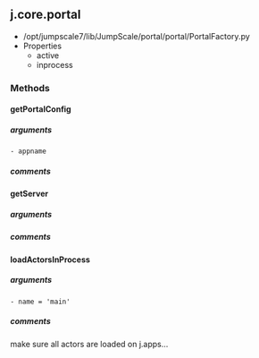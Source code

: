 ## j.core.portal

- /opt/jumpscale7/lib/JumpScale/portal/portal/PortalFactory.py
- Properties
    - active
    - inprocess

### Methods

#### getPortalConfig 
##### arguments

    - appname

##### comments

#### getServer 
##### arguments

##### comments

#### loadActorsInProcess 
##### arguments

    - name = 'main'

##### comments

make sure all actors are loaded on j.apps...

